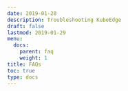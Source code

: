 ```yaml
---
date: 2019-01-28
description: Troubleshooting KubeEdge
draft: false
lastmod: 2019-01-29
menu:
  docs:
    parent: faq
    weight: 1
title: FAQs
toc: true
type: docs
---
```


